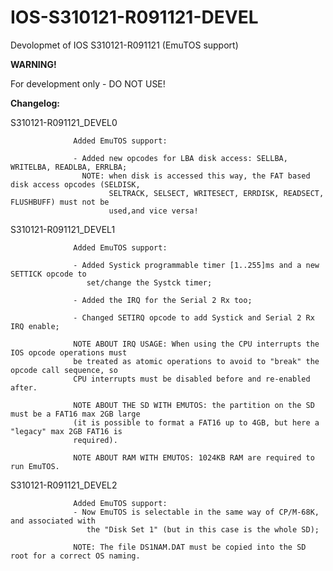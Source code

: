 # IOS-S310121-R091121-DEVEL
Devolopmet of IOS S310121-R091121 (EmuTOS support)

 **WARNING!**
 
 For development only - DO NOT USE!




**Changelog:**

S310121-R091121_DEVEL0 

                  Added EmuTOS support:
                  
                  - Added new opcodes for LBA disk access: SELLBA, WRITELBA, READLBA, ERRLBA;
                    NOTE: when disk is accessed this way, the FAT based disk access opcodes (SELDISK,
                          SELTRACK, SELSECT, WRITESECT, ERRDISK, READSECT, FLUSHBUFF) must not be 
                          used,and vice versa!
                          
S310121-R091121_DEVEL1 

                  Added EmuTOS support:
                  
                  - Added Systick programmable timer [1..255]ms and a new SETTICK opcode to 
                     set/change the Systck timer;
                     
                  - Added the IRQ for the Serial 2 Rx too;
                  
                  - Changed SETIRQ opcode to add Systick and Serial 2 Rx IRQ enable;
                  
                  NOTE ABOUT IRQ USAGE: When using the CPU interrupts the IOS opcode operations must 
                  be treated as atomic operations to avoid to "break" the opcode call sequence, so 
                  CPU interrupts must be disabled before and re-enabled after.
                  
                  NOTE ABOUT THE SD WITH EMUTOS: the partition on the SD must be a FAT16 max 2GB large 
                  (it is possible to format a FAT16 up to 4GB, but here a "legacy" max 2GB FAT16 is 
                  required).
                  
                  NOTE ABOUT RAM WITH EMUTOS: 1024KB RAM are required to run EmuTOS.
                  
 S310121-R091121_DEVEL2
 
                  Added EmuTOS support:
                  - Now EmuTOS is selectable in the same way of CP/M-68K, and associated with 
                     the "Disk Set 1" (but in this case is the whole SD);
                     
                  NOTE: The file DS1NAM.DAT must be copied into the SD root for a correct OS naming.
                  
